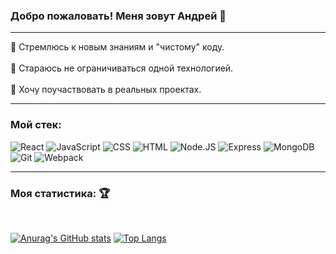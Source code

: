 ### Добро пожаловать! Меня зовут Андрей 👋
<hr/>

📍 Стремлюсь к новым знаниям и "чистому" коду.<br/>
</br>
📍 Стараюсь не ограничиваться одной технологией.<br/>
</br>
📍 Хочу поучаствовать в реальных проектах.<br/>
<hr/>

### Мой стек:
![React](https://img.shields.io/badge/-React-blue?style=for-the-badge&logo=react)
![JavaScript](https://img.shields.io/badge/-JavaScript-yellow?style=for-the-badge&logo=javascript)
![CSS](https://img.shields.io/badge/-CSS-blueviolet?style=for-the-badge&logo=css3)
![HTML](https://img.shields.io/badge/-HTML-red?style=for-the-badge&logo=html5)
![Node.JS](https://img.shields.io/badge/-Node.JS-green?style=for-the-badge&logo=node.JS)
![Express](https://img.shields.io/badge/-Express-grey?style=for-the-badge&logo=express)
![MongoDB](https://img.shields.io/badge/-MongoDB-white?style=for-the-badge&logo=mongodb)
![Git](https://img.shields.io/badge/-Git-black?style=for-the-badge&logo=git)
![Webpack](https://img.shields.io/badge/-Webpack-black?style=for-the-badge&logo=webpack)

<hr/>

### Моя статистика: 🏆
<br/>

[![Anurag's GitHub stats](https://github-readme-stats.vercel.app/api?username=guzzlerx&show_icons=true&theme=radical&hide=true&line_height=17&count_private=true&card_width=150)](https://github.com/anuraghazra/github-readme-stats)
[![Top Langs](https://github-readme-stats.vercel.app/api/top-langs/?username=guzzlerx&layout=compact&theme=radical)](https://github.com/anuraghazra/github-readme-stats)



